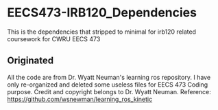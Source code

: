 # EECS473-IRB120_Dependencies
This is the dependencies that stripped to minimal for irb120 related coursework for CWRU EECS 473

## Originated
All the code are from Dr. Wyatt Neuman's learning ros repository. 
I have only re-organized and deleted some useless files for EECS 473 Coding purpose.
Credit and copyright belongs to Dr. Wyatt Neuman.
Reference: https://github.com/wsnewman/learning_ros_kinetic
